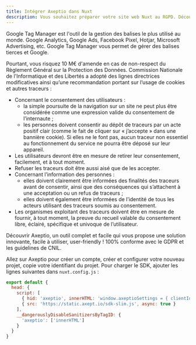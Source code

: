 ```yaml
---
title: Intégrer Axeptio dans Nuxt
description: Vous souhaitez préparer votre site web Nuxt au RGPD. Découvrir Axeptio, un outil complet et facile pour mettre en conformité votre site internet avec le RGPD.
---
```


Google Tag Manager est l'outil de la gestion des balises le plus utilisé au monde. Google Analytics, Google Ads, Facebook Pixel, Hotjar, Microsoft Advertising, etc. Google Tag Manager vous permet de gérer des balises tierces et Google.

Pourtant, vous risquez 10 M€ d'amende en cas de non-respect du Règlement Général sur la Protection des Données. Commission Nationale de l'Informatique et des Libertés a adopté des lignes directrices modificatives ainsi qu’une recommandation portant sur l’usage de cookies et autres traceurs :

- Concernant le consentement des utilisateurs :
  - la simple poursuite de la navigation sur un site ne peut plus être considérée comme une expression valide du consentement de l’internaute ;
  - les personnes doivent consentir au dépôt de traceurs par un acte positif clair (comme le fait de cliquer sur « j’accepte » dans une bannière cookie). Si elles ne le font pas, aucun traceur non essentiel au fonctionnement du service ne pourra être déposé sur leur appareil.
- Les utilisateurs devront être en mesure de retirer leur consentement, facilement, et à tout moment.
- Refuser les traceurs doit être aussi aisé que de les accepter.
- ​Concernant l’information des personnes :
  - elles doivent clairement être informées des finalités des traceurs avant de consentir, ainsi que des conséquences qui s’attachent à une acceptation ou un refus de traceurs ;
  - elles doivent également être informées de l’identité de tous les acteurs utilisant des traceurs soumis au consentement.
- Les organismes exploitant des traceurs doivent être en mesure de fournir, à tout moment, la preuve du recueil valable du consentement libre, éclairé, spécifique et univoque de l’utilisateur.

Découvrir Axeptio, un outil complet et facile qui vous propose une solution innovante, facile à utiliser, user-friendly ! 100% conforme avec le GDPR et les guidelines de CNIL.

Allez sur Axeptio pour créer un compte, créer et configurer votre nouveau projet, copie votre identifiant du projet. Pour charger le SDK, ajouter les lignes suivantes dans `nuxt.config.js` :

```js
export default {
  head: {
    script: [
      { hid: 'axeptio', innerHTML: 'window.axeptioSettings = { clientId: "##CLIENT-ID##" };' },
      { src: 'https://static.axept.io/sdk-slim.js', async: true }
    ],
    __dangerouslyDisableSanitizersByTagID: {
      'axeptio': ['innerHTML']
    }
  }
}
```
